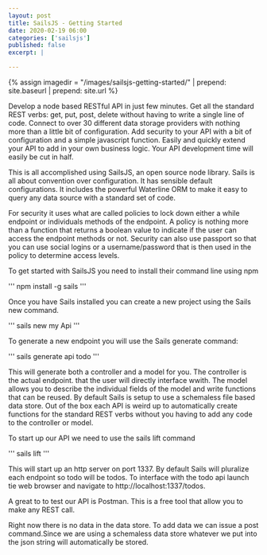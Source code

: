 ```yaml
---
layout: post
title: SailsJS - Getting Started
date: 2020-02-19 06:00
categories: ['sailsjs']
published: false
excerpt: |

---
```


{% assign imagedir = "/images/sailsjs-getting-started/" | prepend: site.baseurl | prepend: site.url %}

Develop a node based RESTful API in just few minutes. Get all the standard REST verbs: get, put, post, delete without having to write a single line of code.  Connect to over 30 different data storage providers with nothing more than a little bit of configuration.  Add security to your API with a bit of configuration and a simple javascript function.  Easily and quickly extend your API to add in your own business logic.  Your API development time will easily be cut in half.

This is all accomplished using SailsJS, an open source node library.  Sails is all about convention over configuration.  It has  sensible default configurations.  It includes the powerful Waterline ORM to make it easy to query any data source with a standard set of code.  

For security it uses what are called policies to lock down either a while endpoint or individuals methods of the endpoint.  A policy is nothing more than a function that returns a boolean value to indicate if the user can access the endpoint methods or not.  Security can also use passport so that you can use social logins or a username/password that is then used in the policy to determine access levels.

To get started with SailsJS you need to install their command line using npm 

'''
npm install -g sails
'''

Once you have Sails installed you can create a new project using the Sails new command.

'''
sails new my Api
'''

To generate a new endpoint you will use the Sails generate command:

'''
sails generate api todo 
'''

This will generate both a controller and a model for you.  The controller is the actual endpoint. that the user will directly interface wwith.  The model allows you to describe the individual fields of the model and write functions that can be reused.  By default Sails is setup to use a schemaless file based data store.   Out of the box each API is weird up to automatically create functions for the  standard REST verbs without you having to add any code to the controller or model.  

To start up our API we need to use the sails lift command

'''
sails lift
'''

This will start up an http server on port 1337.   By default Sails will pluralize each endpoint so todo will be todos. To interface with the todo api launch tie web browser and  navigate to http://localhost:1337/todos.

A great to to test our API is Postman.  This is a free tool that allow you to make any REST call.

Right now there is no data in the data store.  To add data we can issue a post command.Since we are using a schemaless data store whatever we put into the json string will automatically be stored.